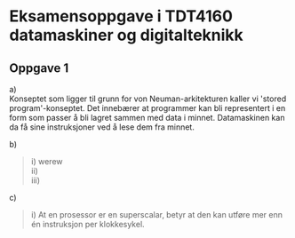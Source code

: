# Eksamensoppgave i TDT4160 datamaskiner og digitalteknikk

## Oppgave 1
a)  
Konseptet som ligger til grunn for von Neuman-arkitekturen kaller vi 'stored program'-konseptet. Det innebærer at programmer kan bli representert i en form som passer å bli lagret sammen med data i minnet. Datamaskinen kan da få sine instruksjoner ved å lese dem fra minnet.

b)
> i) werew  
  ii)   
  iii) 


c) 
> i) At en prosessor er en superscalar, betyr at den kan utføre mer enn én instruksjon per klokkesykel.